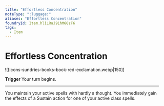 ```yaml
---
title: "Effortless Concentration"
noteType: ":luggage:"
aliases: "Effortless Concentration"
foundryId: Item.hliLRaJ91hM68zF6
tags:
  - Item
---
```


# Effortless Concentration
![[icons-sundries-books-book-red-exclamation.webp|150]]

**Trigger** Your turn begins.

* * *

You maintain your active spells with hardly a thought. You immediately gain the effects of a Sustain action for one of your active class spells.
